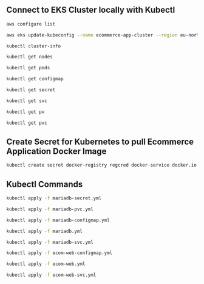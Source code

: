 ## Connect to EKS Cluster locally with Kubectl 
```sh
aws configure list 
```

```sh
aws eks update-kubeconfig --name ecommerce-app-cluster --region eu-north-1
```

```sh
kubectl cluster-info
```

```sh
kubectl get nodes 
```

```sh
kubectl get pods
```

```sh
kubectl get configmap
```

```sh
kubectl get secret
```

```sh
kubectl get svc
```

```sh
kubectl get pv
```

```sh
kubectl get pvc
```

## Create Secret for Kubernetes to pull Ecommerce Application Docker Image
```sh
kubectl create secret docker-registry regcred docker-service docker.io docker-username tomiwa97 docker-password ZGNrcl9wYXRfT2owR0ZySmJrVzlQNjcyak52T2hJTWFzS09N
```

## Kubectl Commands
```sh
kubectl apply -f mariadb-secret.yml 
```

```sh
kubectl apply -f mariadb-pvc.yml 
```

```sh
kubectl apply -f mariadb-configmap.yml 
```

```sh
kubectl apply -f mariadb.yml 
```

```sh
kubectl apply -f mariadb-svc.yml 
```

```sh
kubectl apply -f ecom-web-configmap.yml 
```

```sh
kubectl apply -f ecom-web.yml 
```

```sh
kubectl apply -f ecom-web-svc.yml 
```